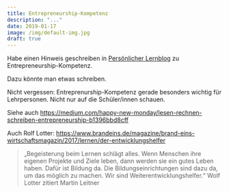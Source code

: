 ```yaml
---
title: Entrepreneurship-Kompetenz
description: "..."
date: 2019-01-17
image: /img/default-img.jpg
draft: true
---
```


Habe einen Hinweis geschreiben in [Persönlicher Lernblog](/lernblog-idee/) zu Entrepreneurship-Kompetenz.

Dazu könnte man etwas schreiben. 

Nicht vergessen: Entreprenurship-Kompetenz gerade besonders wichtig für Lehrpersonen. Nicht nur auf die Schüler/innen schauen.

Siehe auch https://medium.com/happy-new-monday/lesen-rechnen-schreiben-entrepreneurship-b1396bbd8cff

Auch Rolf Lotter: https://www.brandeins.de/magazine/brand-eins-wirtschaftsmagazin/2017/lernen/der-entwicklungshelfer

> „Begeisterung beim Lernen schlägt alles. Wenn Menschen ihre eigenen Projekte und Ziele leben, dann werden sie ein gutes Leben haben. Dafür ist Bildung da. Die Bildungseinrichtungen sind dazu da, um das möglich zu machen. Wir sind Weiterentwicklungshelfer.“ Wolf Lotter zitiert Martin Leitner
